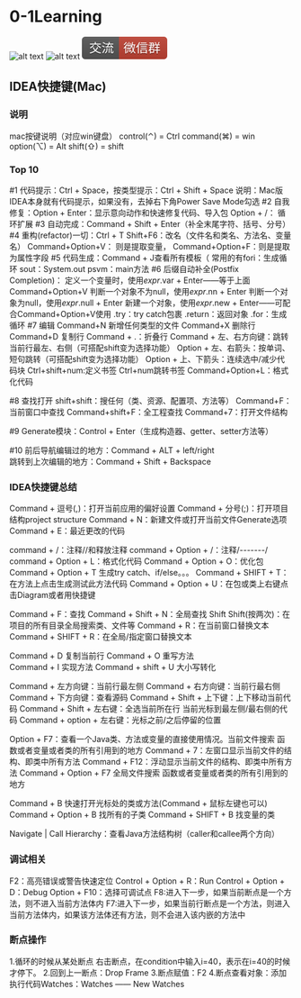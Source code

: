 # 0-1Learning

![alt text](../static/common/svg/luoxiaosheng.svg "公众号")
![alt text](../static/common/svg/luoxiaosheng_learning.svg "学习")
![alt text](../static/common/svg/luoxiaosheng_wechat.svg "微信")


## IDEA快捷键(Mac)

### 说明
mac按键说明（对应win键盘）
control(⌃) = Ctrl
command(⌘) = win
option(⌥) = Alt
shift(⇧) = shift

### Top 10
#1 代码提示：Ctrl + Space，按类型提示：Ctrl + Shift + Space
    说明：Mac版IDEA本身就有代码提示，如果没有，去掉右下角Power Save  Mode勾选 
#2 自我修复：Option + Enter：显示意向动作和快速修复代码、导入包
    Option + /： 循环扩展
#3 自动完成：Command + Shift + Enter（补全末尾字符、括号、分号）
#4 重构(refactor)一切：Ctrl + T
    Shift+F6：改名（文件名和类名、方法名、变量名）
    Command+Option+V： 则是提取变量，
    Command+Option+F：则是提取为属性字段
#5 代码生成：Command + J查看所有模板（
    常用的有fori：生成循环
    sout：System.out
    psvm：main方法
#6 后缀自动补全(Postfix Completion)：
    定义一个变量时，使用$expr$.var + Enter——等于上面Command+Option+V
    判断一个对象不为null，使用$expr$.nn + Enter
    判断一个对象为null，使用$expr$.null + Enter
    新建一个对象，使用$expr$.new + Enter——可配合Command+Option+V使用
    .try：try catch包裹
    .return：返回对象
    .for：生成循环
#7 编辑
Command+N 新增任何类型的文件
Command+X 删除行
Command+D 复制行
Command + .：折叠行
Command + 左、右方向键：跳转当前行最左、右侧（可搭配shift变为选择功能）
Option + 左、右箭头：按单词、短句跳转（可搭配shift变为选择功能）
Option + 上、下箭头：连续选中/减少代码块
Ctrl+shift+num:定义书签 Ctrl+num跳转书签
Command+Option+L：格式化代码

#8 查找打开
shift+shift：搜任何（类、资源、配置项、方法等）
Command+F：当前窗口中查找
Command+shift+F：全工程查找
Command+7：打开文件结构

#9 Generate模块：Control + Enter（生成构造器、getter、setter方法等）

#10 前后导航编辑过的地方：Command + ALT + left/right    
    跳转到上次编辑的地方：Command + Shift + Backspace

### IDEA快捷键总结
Command + 逗号(,)：打开当前应用的偏好设置
Command + 分号(;)：打开项目结构project structure
Command + N：新建文件或打开当前文件Generate选项
Command + E：最近更改的代码

command + /：注释//和释放注释
command + Option + /：注释/*-------*/
command + Option + L：格式化代码
Command + Option + O：优化包
Command + Option + T  生成try catch、if/else。。。
Command + SHIFT + T：在方法上点击生成测试此方法代码
Command + Option + U：在包或类上右键点击Diagram或者用快捷键

Command + F：查找
Command + Shift + N：全局查找
Shift Shift(按两次)：在项目的所有目录全局搜索类、文件等
Command + R：在当前窗口替换文本  
Command + SHIFT + R：在全局/指定窗口替换文本  

Command + D 复制当前行 
Command + O 重写方法  
Command + I 实现方法
Command + shift + U 大小写转化  

Command + 左方向键：当前行最左侧
Command + 右方向键：当前行最右侧
Command + 下方向键：查看源码
Command + Shift + 上下键：上下移动当前代码
Command + Shift + 左右键：全选当前所在行 当前光标到最左侧/最右侧的代码
Command + option + 左右键：光标之前/之后停留的位置

Option + F7：查看一个Java类、方法或变量的直接使用情况。当前文件搜索 函数或者变量或者类的所有引用到的地方
Command + 7：左窗口显示当前文件的结构、即类中所有方法
Command + F12：浮动显示当前文件的结构、即类中所有方法
Command + Option + F7  全局文件搜索 函数或者变量或者类的所有引用到的地方

Command + B 快速打开光标处的类或方法(Command + 鼠标左键也可以)
Command + Option + B  找所有的子类
Command + SHIFT + B  找变量的类

Navigate | Call Hierarchy：查看Java方法结构树（caller和callee两个方向）

### 调试相关
F2：高亮错误或警告快速定位
Control + Option + R：Run
Control + Option + D：Debug
Option + F10：选择可调试点
F8:进入下一步，如果当前断点是一个方法，则不进入当前方法体内
F7:进入下一步，如果当前行断点是一个方法，则进入当前方法体内，如果该方法体还有方法，则不会进入该内嵌的方法中

### 断点操作
1.循环的时候从某处断点
右击断点，在condition中输入i=40，表示在i=40的时候才停下。
2.回到上一断点：Drop Frame
3.断点赋值：F2
4.断点查看对象：添加执行代码Watches：Watches —— New Watches












